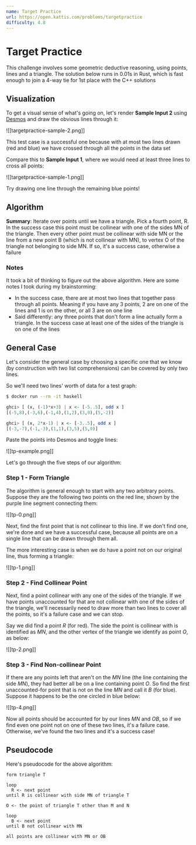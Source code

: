 ```yaml
---
name: Target Practice
url: https://open.kattis.com/problems/targetpractice
difficulty: 4.8
---
```


# Target Practice

This challenge involves some geometric deductive reasoning, using points, lines and a triangle. The solution below runs in 0.01s in Rust, which is fast enough to join a 4-way tie for 1st place with the C++ solutions

## Visualization

To get a visual sense of what's going on, let's render **Sample Input 2** using [Desmos](https://www.desmos.com/calculator/) and draw the obvious lines through it:

![[targetpractice-sample-2.png]]

This test case is a successful one because with at most two lines drawn (red and blue) we have crossed through all the points in the data set

Compare this to **Sample Input 1**, where we would need at least three lines to cross all points:

![[targetpractice-sample-1.png]]

Try drawing one line through the remaining blue points!


## Algorithm

**Summary**: Iterate over points until we have a triangle. Pick a fourth point, R. In the success case this point must be collinear with one of the sides MN of the triangle. Then every other point must be collinear with side MN or the line from a new point B (which is not collinear with MN), to vertex O of the triangle not belonging to side MN. If so, it's a success case, otherwise a failure


### Notes

It took a bit of thinking to figure out the above algorithm. Here are some notes I took during my brainstorming:

- In the success case, there are at most two lines that together pass through all points.  Meaning if you have any 3 points, 2 are on one of the lines and 1 is on the other, or all 3 are on one line
- Said differently: any three points that don't form a line actually form a triangle. In the success case at least one of the sides of the triangle is on one of the lines

## General Case

Let's consider the general case by choosing a specific one that we know (by construction with two list comprehensions) can be covered by only two lines.

So we'll need two lines' worth of data for a test graph:

```bash
$ docker run --rm -it haskell
````

```haskell
ghci> [ (x, (-1)*x+3) | x <- [-5..5], odd x ]
[(-5,8),(-3,6),(-1,4),(1,2),(3,0),(5,-2)]

ghci> [ (x, 2*x-1) | x <- [-3..5], odd x ]
[(-3,-7),(-1,-3),(1,1),(3,5),(5,9)]
```

Paste the points into Desmos and toggle lines:

![[tp-example.png]]

Let's go through the five steps of our algorithm:

### Step 1 - Form Triangle

The algorithm is general enough to start with any two arbitrary points. Suppose they are the following two points on the red line, shown by the purple line segment connecting them:

![[tp-0.png]]

Next, find the first point that is not collinear to this line. If we don't find one, we're done and we have a successful case, because all points are on a single line that can be drawn through them all.

The more interesting case is when we do have a point not on our original line, thus forming a triangle:

![[tp-1.png]]

### Step 2 - Find Collinear Point

Next, find a point collinear with any one of the sides of the triangle. If we have points unaccounted for that are not collinear with one of the sides of the triangle, we'll necessarily need to draw more than two lines to cover all the points, so it's a failure case and we can stop.

Say we did find a point $R$ (for red). The side the point is collinear with is identified as $MN$, and the other vertex of the triangle we identify as point $O$, as below:

![[tp-2.png]]

### Step 3 - Find Non-collinear Point

If there are any points left that aren't on the $MN$ line (the line containing the side $MN$), they had better all be on a line containing point $O$. So find the first unaccounted-for point that is not on the line $MN$ and call it $B$ (for blue). Suppose it happens to be the one circled in blue below:

![[tp-4.png]]

Now all points should be accounted for by our lines $MN$ and $OB$, so if we find even one point not on one of these two lines, it's a failure case. Otherwise, we've found the two lines and it's a success case!

## Pseudocode

Here's pseudocode for the above algorithm:

```pseudo
form triangle T

loop
  R <- next point
until R is collinear with side MN of triangle T

O <- the point of triangle T other than M and N

loop
  B <- next point
until B not collinear with MN

all points are collinear with MN or OB
```
